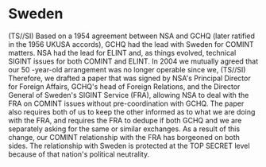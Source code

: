 # Sweden 

(TS//SI) Based on a 1954 agreement between NSA and GCHQ (later ratified in the 1956 UKUSA accords), GCHQ had the lead with Sweden for COMINT matters. NSA had the lead for ELINT and, as things evolved, technical SIGINT issues for both COMINT and ELINT. In 2004 we mutually agreed that our 50 -year-old arrangement was no longer operable since we,
(TS//SI) Therefore, we drafted a paper that was signed by NSA's Principal Director for Foreign Affairs, GCHQ's head of Foreign Relations, and the Director General of Sweden's SIGINT Service (FRA), allowing NSA to deal with the FRA on COMINT issues without pre-coordination with GCHQ. The paper also requires both of us to keep the other informed as to what we are doing with the FRA, and requires the FRA to dedupe if both GCHQ and we are separately asking for the same or similar exchanges. As a result of this change, our COMINT relationship with the FRA has borgeoned on both sides. The relationship with Sweden is protected at the TOP SECRET level because of that nation's political neutrality.
